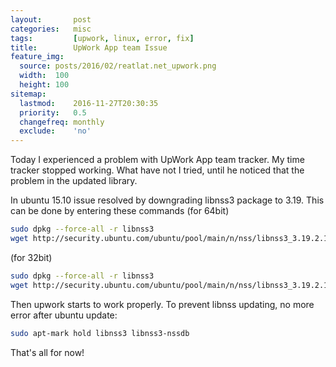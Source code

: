 ```yaml
---
layout:       post
categories:   misc
tags:         [upwork, linux, error, fix]
title:        UpWork App team Issue
feature_img:
  source: posts/2016/02/reatlat.net_upwork.png
  width:  100
  height: 100
sitemap:
  lastmod:    2016-11-27T20:30:35
  priority:   0.5
  changefreq: monthly
  exclude:    'no'
---
```


Today I experienced a problem with UpWork App team tracker.
My time tracker stopped working.
What have not I tried, until he noticed that the problem in the updated library.

In ubuntu 15.10 issue resolved by downgrading libnss3 package to 3.19. This can be done by entering these commands
(for 64bit)

```sh
sudo dpkg --force-all -r libnss3
wget http://security.ubuntu.com/ubuntu/pool/main/n/nss/libnss3_3.19.2.1-0ubuntu0.15.10.2_amd64.deb sudo dpkg -i libnss3_3.19.2.1-0ubuntu0.15.10.2_amd64.deb
```

(for 32bit)

```sh
sudo dpkg --force-all -r libnss3
wget http://security.ubuntu.com/ubuntu/pool/main/n/nss/libnss3_3.19.2.1-0ubuntu0.15.10.2_i386.deb sudo dpkg -i libnss3_3.19.2.1-0ubuntu0.15.10.2_i386.deb
```

Then upwork starts to work properly.
To prevent libnss updating, no more error after ubuntu update:

```sh
sudo apt-mark hold libnss3 libnss3-nssdb
```

That's all for now!